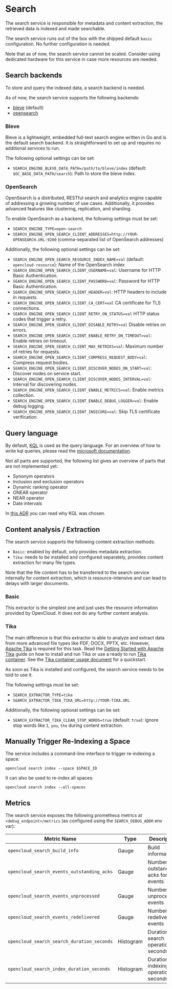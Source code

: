 # Search

The search service is responsible for metadata and content extraction,
the retrieved data is indexed and made searchable.

The search service runs out of the box with the shipped default `basic` configuration.
No further configuration is needed.

Note that as of now, the search service cannot be scaled.
Consider using dedicated hardware for this service in case more resources are needed.

## Search backends

To store and query the indexed data, a search backend is needed.

As of now, the search service supports the following backends:

- [bleve](https://github.com/blevesearch/bleve) (default)
- [opensearch](https://opensearch.org/)

### Bleve

Bleve is a lightweight, embedded full-text search engine written in Go and is the default search backend.
It is straightforward to set up and requires no additional services to run.

The following optional settings can be set:

*   `SEARCH_ENGINE_BLEVE_DATA_PATH=/path/to/bleve/index` (default: `$OC_BASE_DATA_PATH/search`): Path to store the bleve index.

### OpenSearch

OpenSearch is a distributed, RESTful search and analytics engine capable of addressing a growing number of use cases.
Additionally, it provides advanced features like clustering, replication, and sharding.

To enable OpenSearch as a backend, the following settings must be set:

*   `SEARCH_ENGINE_TYPE=open-search`
*   `SEARCH_ENGINE_OPEN_SEARCH_CLIENT_ADDRESSES=http://YOUR-OPENSEARCH.URL:9200` (comma-separated list of OpenSearch addresses)

Additionally, the following optional settings can be set:

*   `SEARCH_ENGINE_OPEN_SEARCH_RESOURCE_INDEX_NAME=val` (default: `opencloud-resource`): Name of the OpenSearch index
*   `SEARCH_ENGINE_OPEN_SEARCH_CLIENT_USERNAME=val`: Username for HTTP Basic Authentication.
*   `SEARCH_ENGINE_OPEN_SEARCH_CLIENT_PASSWORD=val`: Password for HTTP Basic Authentication.
*   `SEARCH_ENGINE_OPEN_SEARCH_CLIENT_HEADER=val`: HTTP headers to include in requests.
*   `SEARCH_ENGINE_OPEN_SEARCH_CLIENT_CA_CERT=val` CA certificate for TLS connections.
*   `SEARCH_ENGINE_OPEN_SEARCH_CLIENT_RETRY_ON_STATUS=val` HTTP status codes that trigger a retry.
*   `SEARCH_ENGINE_OPEN_SEARCH_CLIENT_DISABLE_RETRY=val` Disable retries on errors.
*   `SEARCH_ENGINE_OPEN_SEARCH_CLIENT_ENABLE_RETRY_ON_TIMEOUT=val`: Enable retries on timeout.
*   `SEARCH_ENGINE_OPEN_SEARCH_CLIENT_MAX_RETRIES=val`: Maximum number of retries for requests.
*   `SEARCH_ENGINE_OPEN_SEARCH_CLIENT_COMPRESS_REQUEST_BODY=val`: Compress request bodies.
*   `SEARCH_ENGINE_OPEN_SEARCH_CLIENT_DISCOVER_NODES_ON_START=val`: Discover nodes on service start.
*   `SEARCH_ENGINE_OPEN_SEARCH_CLIENT_DISCOVER_NODES_INTERVAL=val`: Interval for discovering nodes.
*   `SEARCH_ENGINE_OPEN_SEARCH_CLIENT_ENABLE_METRICS=val`: Enable metrics collection.
*   `SEARCH_ENGINE_OPEN_SEARCH_CLIENT_ENABLE_DEBUG_LOGGER=val`: Enable debug logging.
*   `SEARCH_ENGINE_OPEN_SEARCH_CLIENT_INSECURE=val`: Skip TLS certificate verification.

## Query language

By default, [KQL](https://learn.microsoft.com/en-us/sharepoint/dev/general-development/keyword-query-language-kql-syntax-reference) is used as the query language.
For an overview of how to write kql queries, please read the [microsoft documentation](https://learn.microsoft.com/en-us/sharepoint/dev/general-development/keyword-query-language-kql-syntax-reference).

Not all parts are supported, the following list gives an overview of parts that are not implemented yet:

*   Synonym operators
*   Inclusion and exclusion operators
*   Dynamic ranking operator
*   ONEAR operator
*   NEAR operator
*   Date intervals

In [this ADR](https://github.com/owncloud/ocis/blob/docs/ocis/adr/0020-file-search-query-language.md) you can read why KQL was chosen.

## Content analysis / Extraction

The search service supports the following content extraction methods:

*   `Basic`: enabled by default, only provides metadata extraction.
*   `Tika`: needs to be installed and configured separately, provides content extraction for many file types.

Note that the file content has to be transferred to the search service internally for content extraction,
which is resource-intensive and can lead to delays with larger documents.

### Basic

This extractor is the simplest one and just uses the resource information provided by OpenCloud.
It does not do any further content analysis.

### Tika

The main difference is that this extractor is able to analyze and extract data from more advanced file types like PDF, DOCX, PPTX, etc.
However, [Apache Tika](https://tika.apache.org/) is required for this task.
Read the [Getting Started with Apache Tika](https://tika.apache.org/2.6.0/gettingstarted.html) guide on how to install and run Tika or use a ready to run [Tika container](https://hub.docker.com/r/apache/tika).
See the [Tika container usage document](https://github.com/apache/tika-docker#usage) for a quickstart.

As soon as Tika is installed and configured, the search service needs to be told to use it.

The following settings must be set:

*   `SEARCH_EXTRACTOR_TYPE=tika`
*   `SEARCH_EXTRACTOR_TIKA_TIKA_URL=http://YOUR-TIKA.URL`

Additionally, the following optional settings can be set:

*   `SEARCH_EXTRACTOR_TIKA_CLEAN_STOP_WORDS=true` (default: `true`): ignore stop words like `I`, `you`, `the` during content extraction.

## Manually Trigger Re-Indexing a Space

The service includes a command-line interface to trigger re-indexing a space:

```shell
opencloud search index --space $SPACE_ID
```

It can also be used to re-index all spaces:

```shell
opencloud search index --all-spaces
```

## Metrics

The search service exposes the following prometheus metrics at `<debug_endpoint>/metrics` (as configured using the `SEARCH_DEBUG_ADDR` env var):

| Metric Name | Type | Description | Labels |
| --- | --- | --- | --- |
| `opencloud_search_build_info` | Gauge | Build information | `version` |
| `opencloud_search_events_outstanding_acks` | Gauge | Number of outstanding acks for events | |
| `opencloud_search_events_unprocessed` | Gauge | Number of unprocessed events | |
| `opencloud_search_events_redelivered` | Gauge | Number of redelivered events | |
| `opencloud_search_search_duration_seconds` | Histogram | Duration of search operations in seconds | `status` |
| `opencloud_search_index_duration_seconds` | Histogram | Duration of indexing operations in seconds | `status` |
